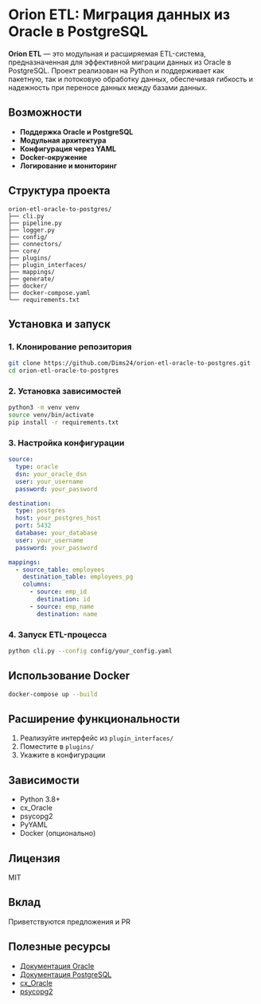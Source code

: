 
# Orion ETL: Миграция данных из Oracle в PostgreSQL

**Orion ETL** — это модульная и расширяемая ETL-система, предназначенная для эффективной миграции данных из Oracle в PostgreSQL. Проект реализован на Python и поддерживает как пакетную, так и потоковую обработку данных, обеспечивая гибкость и надежность при переносе данных между базами данных.

## Возможности

- **Поддержка Oracle и PostgreSQL**
- **Модульная архитектура**
- **Конфигурация через YAML**
- **Docker-окружение**
- **Логирование и мониторинг**

## Структура проекта

```
orion-etl-oracle-to-postgres/
├── cli.py
├── pipeline.py
├── logger.py
├── config/
├── connectors/
├── core/
├── plugins/
├── plugin_interfaces/
├── mappings/
├── generate/
├── docker/
├── docker-compose.yaml
└── requirements.txt
```

## Установка и запуск

### 1. Клонирование репозитория

```bash
git clone https://github.com/Dims24/orion-etl-oracle-to-postgres.git
cd orion-etl-oracle-to-postgres
```

### 2. Установка зависимостей

```bash
python3 -m venv venv
source venv/bin/activate
pip install -r requirements.txt
```

### 3. Настройка конфигурации

```yaml
source:
  type: oracle
  dsn: your_oracle_dsn
  user: your_username
  password: your_password

destination:
  type: postgres
  host: your_postgres_host
  port: 5432
  database: your_database
  user: your_username
  password: your_password

mappings:
  - source_table: employees
    destination_table: employees_pg
    columns:
      - source: emp_id
        destination: id
      - source: emp_name
        destination: name
```

### 4. Запуск ETL-процесса

```bash
python cli.py --config config/your_config.yaml
```

## Использование Docker

```bash
docker-compose up --build
```

## Расширение функциональности

1. Реализуйте интерфейс из `plugin_interfaces/`
2. Поместите в `plugins/`
3. Укажите в конфигурации

## Зависимости

- Python 3.8+
- cx_Oracle
- psycopg2
- PyYAML
- Docker (опционально)

##  Лицензия

MIT

## Вклад

Приветствуются предложения и PR

## Полезные ресурсы

- [Документация Oracle](https://docs.oracle.com/)
- [Документация PostgreSQL](https://www.postgresql.org/docs/)
- [cx_Oracle](https://cx-oracle.readthedocs.io/)
- [psycopg2](https://www.psycopg.org/docs/)
